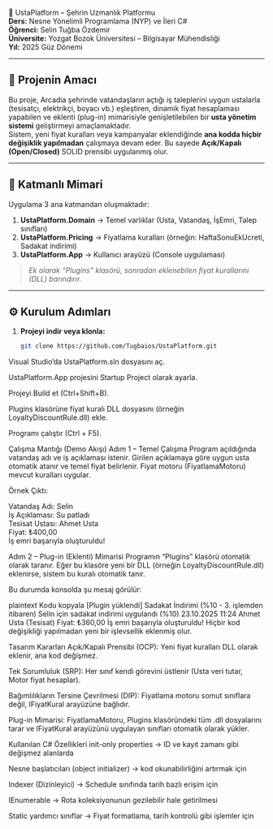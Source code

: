  🧰 UstaPlatform – Şehrin Uzmanlık Platformu  
**Ders:** Nesne Yönelimli Programlama (NYP) ve İleri C#  
**Öğrenci:** Selin Tuğba Özdemir  
**Üniversite:** Yozgat Bozok Üniversitesi – Bilgisayar Mühendisliği  
**Yıl:** 2025 Güz Dönemi  

---

## 🎯 Projenin Amacı
Bu proje, Arcadia şehrinde vatandaşların açtığı iş taleplerini uygun ustalarla (tesisatçı, elektrikçi, boyacı vb.) eşleştiren, dinamik fiyat hesaplaması yapabilen ve eklenti (plug-in) mimarisiyle genişletilebilen bir **usta yönetim sistemi** geliştirmeyi amaçlamaktadır.  
Sistem, yeni fiyat kuralları veya kampanyalar eklendiğinde **ana kodda hiçbir değişiklik yapılmadan** çalışmaya devam eder. Bu sayede **Açık/Kapalı (Open/Closed)** SOLID prensibi uygulanmış olur.  

---

## 🧩 Katmanlı Mimari
Uygulama 3 ana katmandan oluşmaktadır:

1. **UstaPlatform.Domain** → Temel varlıklar (Usta, Vatandaş, İşEmri, Talep sınıfları)  
2. **UstaPlatform.Pricing** → Fiyatlama kuralları (örneğin: HaftaSonuEkUcreti, Sadakat indirimi)  
3. **UstaPlatform.App** → Kullanıcı arayüzü (Console uygulaması)  

> *Ek olarak “Plugins” klasörü, sonradan eklenebilen fiyat kurallarını (DLL) barındırır.*

---

## ⚙️ Kurulum Adımları
1. **Projeyi indir veya klonla:**
   ```bash
   git clone https://github.com/Tugbaios/UstaPlatform.git
Visual Studio’da UstaPlatform.sln dosyasını aç.

UstaPlatform.App projesini Startup Project olarak ayarla.

Projeyi Build et (Ctrl+Shift+B).

Plugins klasörüne fiyat kuralı DLL dosyasını (örneğin LoyaltyDiscountRule.dll) ekle.

Programı çalıştır (Ctrl + F5).

 Çalışma Mantığı (Demo Akışı)
 Adım 1 – Temel Çalışma
Program açıldığında vatandaş adı ve iş açıklaması istenir.
Girilen açıklamaya göre uygun usta otomatik atanır ve temel fiyat belirlenir.
Fiyat motoru (FiyatlamaMotoru) mevcut kuralları uygular.


Örnek Çıktı:

Vatandaş Adı: Selin  
İş Açıklaması: Su patladı  
 Tesisat Ustası: Ahmet Usta  
 Fiyat: ₺400,00  
İş emri başarıyla oluşturuldu!

 Adım 2 – Plug-in (Eklenti) Mimarisi
Programın “Plugins” klasörü otomatik olarak taranır.
Eğer bu klasöre yeni bir DLL (örneğin LoyaltyDiscountRule.dll) eklenirse, sistem bu kuralı otomatik tanır.

Bu durumda konsolda şu mesaj görülür:

plaintext
Kodu kopyala
[Plugin yüklendi] Sadakat İndirimi (%10 - 3. işlemden itibaren)
 Selin için sadakat indirimi uygulandı (%10)
 23.10.2025 11:24
 Ahmet Usta (Tesisat)
 Fiyat: ₺360,00
 İş emri başarıyla oluşturuldu!
Hiçbir kod değişikliği yapılmadan yeni bir işlevsellik eklenmiş olur.

 Tasarım Kararları
Açık/Kapalı Prensibi (OCP): Yeni fiyat kuralları DLL olarak eklenir, ana kod değişmez.

Tek Sorumluluk (SRP): Her sınıf kendi görevini üstlenir (Usta veri tutar, Motor fiyat hesaplar).

Bağımlılıkların Tersine Çevrilmesi (DIP): Fiyatlama motoru somut sınıflara değil, IFiyatKural arayüzüne bağlıdır.

Plug-in Mimarisi:
FiyatlamaMotoru, Plugins klasöründeki tüm .dll dosyalarını tarar ve IFiyatKural arayüzünü uygulayan sınıfları otomatik olarak yükler.

 Kullanılan C# Özellikleri
init-only properties → ID ve kayıt zamanı gibi değişmez alanlarda

Nesne başlatıcıları (object initializer) → kod okunabilirliğini artırmak için

Indexer (Dizinleyici) → Schedule sınıfında tarih bazlı erişim için

IEnumerable → Rota koleksiyonunun gezilebilir hale getirilmesi

Static yardımcı sınıflar → Fiyat formatlama, tarih kontrolü gibi işlemler için
